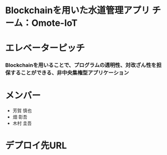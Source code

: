 # Blockchainを用いた水道管理アプリ   チーム：Omote-IoT

# エレベーターピッチ
### Blockchainを用いることで、プログラムの透明性、対改ざん性を担保することができる、非中央集権型アプリケーション

# メンバー
- 芳賀 慎也
- 畑 彰吾
- 木村 圭吾 

# デプロイ先URL

